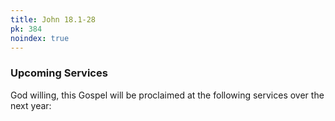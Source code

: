 ```yaml
---
title: John 18.1-28
pk: 384
noindex: true
---
```


### Upcoming Services

God willing, this Gospel will be proclaimed at the following services over the next year:


